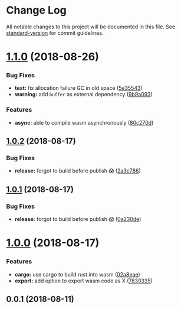 # Change Log

All notable changes to this project will be documented in this file. See [standard-version](https://github.com/conventional-changelog/standard-version) for commit guidelines.

<a name="1.1.0"></a>
# [1.1.0](https://github.com/DrSensor/rollup-plugin-rust/compare/v1.0.2...v1.1.0) (2018-08-26)


### Bug Fixes

* **test:** fix allocation failure GC in old space ([5e35543](https://github.com/DrSensor/rollup-plugin-rust/commit/5e35543))
* **warning:** add `buffer` as external dependency ([9b9a093](https://github.com/DrSensor/rollup-plugin-rust/commit/9b9a093))


### Features

* **async:** able to compile wasm asynchronously ([80c270d](https://github.com/DrSensor/rollup-plugin-rust/commit/80c270d))



<a name="1.0.2"></a>
## [1.0.2](https://github.com/DrSensor/rollup-plugin-rust/compare/v1.0.1...v1.0.2) (2018-08-17)


### Bug Fixes

* **release:** forgot to build before publish 😱 ([2a3c786](https://github.com/DrSensor/rollup-plugin-rust/commit/2a3c786))



<a name="1.0.1"></a>
## [1.0.1](https://github.com/DrSensor/rollup-plugin-rust/compare/v1.0.0...v1.0.1) (2018-08-17)


### Bug Fixes

* **release:** forgot to build before publish 😱 ([0a230de](https://github.com/DrSensor/rollup-plugin-rust/commit/0a230de))



<a name="1.0.0"></a>
# [1.0.0](https://github.com/DrSensor/rollup-plugin-rust/compare/v0.0.1...v1.0.0) (2018-08-17)


### Features

* **cargo:** use cargo to build rust into wasm ([02a8eae](https://github.com/DrSensor/rollup-plugin-rust/commit/02a8eae))
* **export:** add option to export wasm code as X ([7830335](https://github.com/DrSensor/rollup-plugin-rust/commit/7830335))



<a name="0.0.1"></a>
## 0.0.1 (2018-08-11)
